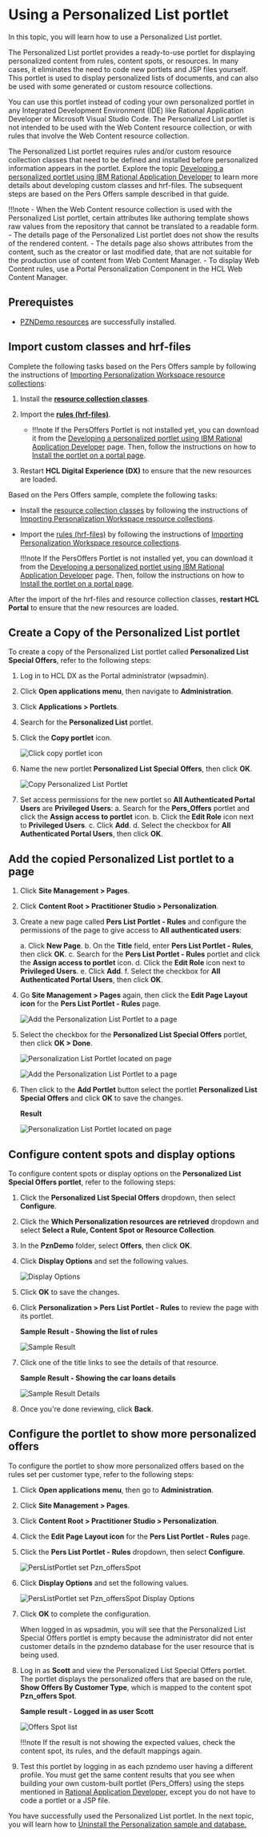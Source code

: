 # Using a Personalized List portlet

In this topic, you will learn how to use a Personalized List portlet.

The Personalized List portlet provides a ready-to-use portlet for displaying personalized content from rules, content spots, or resources. In many cases, it eliminates the need to code new portlets and JSP files yourself. This portlet is used to display personalized lists of documents, and can also be used with some generated or custom resource collections.

You can use this portlet instead of coding your own personalized portlet in any Integrated Development Environment (IDE) like Rational Application Developer or Microsoft Visual Studio Code. The Personalized List portlet is not intended to be used with the Web Content resource collection, or with rules that involve the Web Content resource collection.

The Personalized List portlet requires rules and/or custom resource collection classes that need to be defined and installed before personalized information appears in the portlet. Explore the topic [Developing a personalized portlet using IBM Rational Application Developer](./RAD/index.md) to learn more details about developing custom classes and hrf-files. The subsequent steps are based on the Pers Offers sample described in that guide.

!!!note
    - When the Web Content resource collection is used with the Personalized List portlet, certain attributes like authoring template shows raw values from the repository that cannot be translated to a readable form.
    - The details page of the Personalized List portlet does not show the results of the rendered content.
    - The details page also shows attributes from the content, such as the creator or last modified date, that are not suitable for the production use of content from Web Content Manager.
    - To display Web Content rules, use a Portal Personalization Component in the HCL Web Content Manager.

## Prerequistes  

- [PZNDemo resources](./demo/pzn_demoinstall.md) are successfully installed.

## Import custom classes and hrf-files

Complete the following tasks based on the Pers Offers sample by following the instructions of [Importing Personalization Workspace resource collections](./RAD/pzn_demo_import_resource_collections.md):

1. Install the **[resource collection classes](./download/pers_offers.jar)**.

2. Import the **[rules (hrf-files)](./download/Portal_rules_PznOffers.zip)**.
    - !!!note
        If the PersOffers Portlet is not installed yet, you can download it from the [Developing a personalized portlet using IBM Rational Application Developer](./RAD/index.md) page. Then, follow the instructions on how to [Install the portlet on a portal page](./RAD/pzn_demo_export_war_install_portlet.md).

3. Restart **HCL Digital Experience (DX)** to ensure that the new resources are loaded.

Based on the Pers Offers sample, complete the following tasks:  

- Install the [resource collection classes](./download/pers_offers.jar) by following the instructions of [Importing Personalization Workspace resource collections](./RAD/pzn_demo_import_resource_collections.md).  
- Import the [rules (hrf-files)](./download/Portal_rules_PznOffers.zip) by following the instructions of [Importing Personalization Workspace resource collections](./RAD/pzn_demo_import_resource_collections.md).  

    !!!note
        If the PersOffers Portlet is not installed yet, you can download it from the [Developing a personalized portlet using IBM Rational Application Developer](./RAD/index.md) page. Then, follow the instructions on how to [Install the portlet on a portal page](./RAD/pzn_demo_export_war_install_portlet.md).

After the import of the hrf-files and resource collection classes, **restart HCL Portal** to ensure that the new resources are loaded.

## Create a Copy of the Personalized List portlet  

To create a copy of the Personalized List portlet called **Personalized List Special Offers**, refer to the following steps:

1. Log in to HCL DX as the Portal administrator (wpsadmin).  

2. Click **Open applications menu**, then navigate to **Administration**.  

3. Click **Applications > Portlets**.

4. Search for the **Personalized List** portlet.  

5. Click the **Copy portlet** icon.

    ![Click copy portlet icon](./RAD/images/pzn_offers_copy_personalized_list_portlet.png)

6. Name the new portlet **Personalized List Special Offers**, then click **OK**.

    ![Copy Personalized List Portlet](./RAD/images/pzn_offers_copy_personalized_list_portlet2.png)  
7. Set access permissions for the new portlet so **All Authenticated Portal Users** are **Privileged Users**:
    a. Search for the **Pers_Offers** portlet and click the **Assign access to portlet** icon.
    b. Click the **Edit Role** icon next to **Privileged Users**.
    c. Click **Add**.
    d. Select the checkbox for **All Authenticated Portal Users**, then click **OK**.
## Add the copied Personalized List portlet to a page

1. Click **Site Management > Pages**.

2. Click **Content Root > Practitioner Studio > Personalization**.  

3. Create a new page called **Pers List Portlet - Rules** and configure the permissions of the page to give access to **All authenticated users**:

    a. Click **New Page**.
    b. On the **Title** field, enter **Pers List Portlet - Rules**, then click **OK**.
    c.  Search for the **Pers List Portlet - Rules** portlet and click the **Assign access to portlet** icon.
    d. Click the **Edit Role** icon next to **Privileged Users**.
    e. Click **Add**.
    f. Select the checkbox for **All Authenticated Portal Users**, then click **OK**.
    
4. Go **Site Management > Pages** again, then click the **Edit Page Layout icon** for the **Pers List Portlet - Rules** page.

    ![Add the Personalization List Portlet to a page](./RAD/images/pers_offers_add_persListPortlet_to_page.png)
    
5. Select the checkbox for the **Personalized List Special Offers** portlet, then click **OK > Done**.

    ![Personalization List Portlet located on page](./RAD/images/personalizedListPortlet_on_page.png)  

    ![Add the Personalization List Portlet to a page](./RAD/images/pers_offers_add_persListPortlet_to_page.png)

4. Then click to the **Add Portlet** button select the portlet **Personalized List Special Offers** and click **OK** to save the changes.  

    **Result**  

    ![Personalization List Portlet located on page](./RAD/images/personalizedListPortlet_on_page.png)  

## Configure content spots and display options

To configure content spots or display options on the **Personalized List Special Offers portlet**, refer to the following steps:

1. Click the **Personalized List Special Offers** dropdown, then select **Configure**.  

2. Click the **Which Personalization resources are retrieved** dropdown and select **Select a Rule, Content Spot or Resource Collection**.  

3. In the **PznDemo** folder, select **Offers**, then click **OK**.  

4. Click **Display Options** and set the following values.

    ![Display Options](./RAD/images/personalizedListPortlet_config_PZN_Offers_display_options.png)

5. Click **OK** to save the changes.  

6. Click **Personalization > Pers List Portlet - Rules** to review the page with its portlet.  

    **Sample Result - Showing the list of rules**  

    ![Sample Result](./RAD/images/personalizedListPortlet_config_display_options_default_result.png)

7. Click one of the title links to see the details of that resource.  

    **Sample Result - Showing the car loans details**  

    ![Sample Result Details](./RAD/images/personalizedListPortlet_default_options_result_details.png)

8. Once you're done reviewing, click **Back**.

## Configure the portlet to show more personalized offers  

To configure the portlet to show more personalized offers based on the rules set per customer type, refer to the following steps:

1. Click **Open applications menu**, then go to **Administration**.  
2. Click **Site Management > Pages**.  
3. Click **Content Root > Practitioner Studio > Personalization**.  

4. Click the **Edit Page Layout icon** for the **Pers List Portlet - Rules** page.  

5. Click the **Pers List Portlet - Rules** dropdown, then select **Configure**.  

    ![PersListPortlet set Pzn_offersSpot](./RAD/images/personalizedListPortlet_config_PZN_Offers_content_spot.png)

6. Click **Display Options** and set the following values.  

    ![PersListPortlet set Pzn_offersSpot Display Options](./RAD/images/personalizedListPortlet_config_PZN_Offers_display_options.png)

7. Click **OK** to complete the configuration.  

    When logged in as wpsadmin, you will see that the Personalized List Special Offers portlet is empty because the administrator did not enter customer details in the pzndemo database for the user resource that is being used.

8. Log in as **Scott** and view the Personalized List Special Offers portlet. The portlet displays the personalized offers that are based on the rule, **Show Offers By Customer Type**, which is mapped to the content spot **Pzn_offers Spot**.

    **Sample result - Logged in as user Scott**  

    ![Offers Spot list](./RAD/images/personalizedListPortlet_specific_content_spot_result.png)  

    !!!note
        If the result is not showing the expected values, check the content spot, its rules, and the default mappings again.

9. Test this portlet by logging in as each pzndemo user having a different profile. You must get the same content results that you see when building your own custom-built portlet (Pers_Offers) using the steps mentioned in [Rational Application Developer](./RAD/index.md), except you do not have to code a portlet or a JSP file.  

You have successfully used the Personalized List portlet. In the next topic, you will learn how to [Uninstall the Personalization sample and database.](./RAD/pzn_demouninstall.md)
